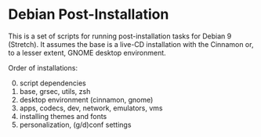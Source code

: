 # Debian Post-Installation

This is a set of scripts for running post-installation tasks for Debian 9
(Stretch). It assumes the base is a live-CD installation with the Cinnamon or, to a lesser extent, GNOME desktop environment. 

Order of installations:

0. script dependencies
1. base, grsec, utils, zsh
2. desktop environment (cinnamon, gnome)
3. apps, codecs, dev, network, emulators, vms
4. installing themes and fonts
5. personalization, (g/d)conf settings
